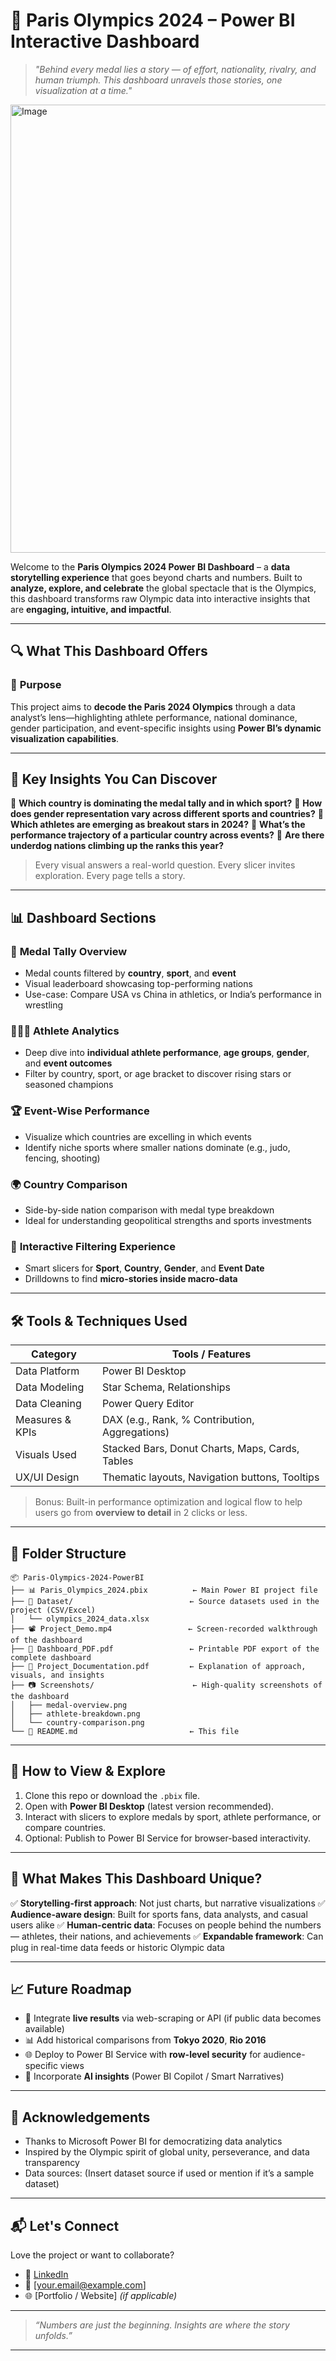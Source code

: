 # 🏅 Paris Olympics 2024 – Power BI Interactive Dashboard

> *"Behind every medal lies a story — of effort, nationality, rivalry, and human triumph. This dashboard unravels those stories, one visualization at a time."*

<img width="1279" height="717" alt="Image" src="https://github.com/user-attachments/assets/e082357a-47ae-44bc-9a67-0ac594674615" />

Welcome to the **Paris Olympics 2024 Power BI Dashboard** – a **data storytelling experience** that goes beyond charts and numbers. Built to **analyze, explore, and celebrate** the global spectacle that is the Olympics, this dashboard transforms raw Olympic data into interactive insights that are **engaging, intuitive, and impactful**.

---

## 🔍 What This Dashboard Offers

### 🎯 **Purpose**

This project aims to **decode the Paris 2024 Olympics** through a data analyst’s lens—highlighting athlete performance, national dominance, gender participation, and event-specific insights using **Power BI’s dynamic visualization capabilities**.

---

## 🧠 Key Insights You Can Discover

🔸 **Which country is dominating the medal tally and in which sport?**
🔸 **How does gender representation vary across different sports and countries?**
🔸 **Which athletes are emerging as breakout stars in 2024?**
🔸 **What’s the performance trajectory of a particular country across events?**
🔸 **Are there underdog nations climbing up the ranks this year?**

> Every visual answers a real-world question. Every slicer invites exploration. Every page tells a story.

---

## 📊 Dashboard Sections

### 🥇 **Medal Tally Overview**

* Medal counts filtered by **country**, **sport**, and **event**
* Visual leaderboard showcasing top-performing nations
* Use-case: Compare USA vs China in athletics, or India’s performance in wrestling

### 🧑‍🤝‍🧑 **Athlete Analytics**

* Deep dive into **individual athlete performance**, **age groups**, **gender**, and **event outcomes**
* Filter by country, sport, or age bracket to discover rising stars or seasoned champions

### 🏆 **Event-Wise Performance**

* Visualize which countries are excelling in which events
* Identify niche sports where smaller nations dominate (e.g., judo, fencing, shooting)

### 🌍 **Country Comparison**

* Side-by-side nation comparison with medal type breakdown
* Ideal for understanding geopolitical strengths and sports investments

### 🧭 **Interactive Filtering Experience**

* Smart slicers for **Sport**, **Country**, **Gender**, and **Event Date**
* Drilldowns to find **micro-stories inside macro-data**

---

## 🛠 Tools & Techniques Used

| Category        | Tools / Features                                |
| --------------- | ----------------------------------------------- |
| Data Platform   | Power BI Desktop                                |
| Data Modeling   | Star Schema, Relationships                      |
| Data Cleaning   | Power Query Editor                              |
| Measures & KPIs | DAX (e.g., Rank, % Contribution, Aggregations)  |
| Visuals Used    | Stacked Bars, Donut Charts, Maps, Cards, Tables |
| UX/UI Design    | Thematic layouts, Navigation buttons, Tooltips  |

> Bonus: Built-in performance optimization and logical flow to help users go from **overview to detail** in 2 clicks or less.

---

## 📁 Folder Structure

```
📦 Paris-Olympics-2024-PowerBI
├── 📊 Paris_Olympics_2024.pbix          ← Main Power BI project file
├── 📂 Dataset/                          ← Source datasets used in the project (CSV/Excel)
│   └── olympics_2024_data.xlsx
├── 📽️ Project_Demo.mp4                 ← Screen-recorded walkthrough of the dashboard
├── 📄 Dashboard_PDF.pdf                 ← Printable PDF export of the complete dashboard
├── 📄 Project_Documentation.pdf         ← Explanation of approach, visuals, and insights
├── 📷 Screenshots/                      ← High-quality screenshots of the dashboard
│   ├── medal-overview.png
│   ├── athlete-breakdown.png
│   └── country-comparison.png
└── 📄 README.md                         ← This file
```
---

## 🚀 How to View & Explore

1. Clone this repo or download the `.pbix` file.
2. Open with **Power BI Desktop** (latest version recommended).
3. Interact with slicers to explore medals by sport, athlete performance, or compare countries.
4. Optional: Publish to Power BI Service for browser-based interactivity.

---

## 🌟 What Makes This Dashboard Unique?

✅ **Storytelling-first approach**: Not just charts, but narrative visualizations
✅ **Audience-aware design**: Built for sports fans, data analysts, and casual users alike
✅ **Human-centric data**: Focuses on people behind the numbers — athletes, their nations, and achievements
✅ **Expandable framework**: Can plug in real-time data feeds or historic Olympic data

---

## 📈 Future Roadmap

* 🔄 Integrate **live results** via web-scraping or API (if public data becomes available)
* 📊 Add historical comparisons from **Tokyo 2020**, **Rio 2016**
* 🌐 Deploy to Power BI Service with **row-level security** for audience-specific views
* 🧠 Incorporate **AI insights** (Power BI Copilot / Smart Narratives)

---

## 🙌 Acknowledgements

* Thanks to Microsoft Power BI for democratizing data analytics
* Inspired by the Olympic spirit of global unity, perseverance, and data transparency
* Data sources: (Insert dataset source if used or mention if it’s a sample dataset)

---

## 📬 Let's Connect

Love the project or want to collaborate?

* 💼 [LinkedIn](https://www.linkedin.com/in/your-profile)
* 📧 \[[your.email@example.com](mailto:your.email@example.com)]
* 🌐 \[Portfolio / Website] *(if applicable)*

---

> *“Numbers are just the beginning. Insights are where the story unfolds.”*

---
